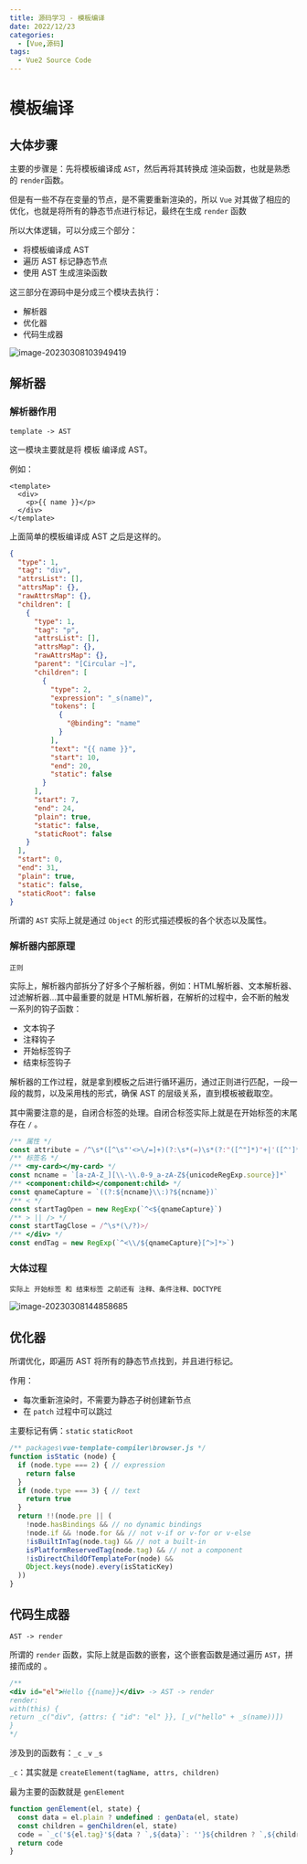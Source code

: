 ```yaml
---
title: 源码学习 - 模板编译
date: 2022/12/23
categories:
  - [Vue,源码]
tags: 
  - Vue2 Source Code
---
```


# 模板编译

## 大体步骤

主要的步骤是：先将模板编译成 `AST`，然后再将其转换成 渲染函数，也就是熟悉的 `render`函数。

但是有一些不存在变量的节点，是不需要重新渲染的，所以 `Vue` 对其做了相应的优化，也就是将所有的静态节点进行标记，最终在生成 `render` 函数

所以大体逻辑，可以分成三个部分：

- 将模板编译成 AST
- 遍历 AST 标记静态节点
- 使用 AST 生成渲染函数

这三部分在源码中是分成三个模块去执行：

- 解析器
- 优化器
- 代码生成器

![image-20230308103949419](https://s2.loli.net/2023/03/08/b5RofgcjlB6G1hI.png)

## 解析器

### 解析器作用

`template -> AST`

这一模块主要就是将 模板 编译成 AST。

例如： 

```vue
<template>
  <div>
    <p>{{ name }}</p>
  </div>
</template>
```

上面简单的模板编译成 AST 之后是这样的。

```json
{
  "type": 1,
  "tag": "div",
  "attrsList": [],
  "attrsMap": {},
  "rawAttrsMap": {},
  "children": [
    {
      "type": 1,
      "tag": "p",
      "attrsList": [],
      "attrsMap": {},
      "rawAttrsMap": {},
      "parent": "[Circular ~]",
      "children": [
        {
          "type": 2,
          "expression": "_s(name)",
          "tokens": [
            {
              "@binding": "name"
            }
          ],
          "text": "{{ name }}",
          "start": 10,
          "end": 20,
          "static": false
        }
      ],
      "start": 7,
      "end": 24,
      "plain": true,
      "static": false,
      "staticRoot": false
    }
  ],
  "start": 0,
  "end": 31,
  "plain": true,
  "static": false,
  "staticRoot": false
}
```

所谓的 `AST` 实际上就是通过 `Object` 的形式描述模板的各个状态以及属性。

### 解析器内部原理

`正则` 

实际上，解析器内部拆分了好多个子解析器，例如：HTML解析器、文本解析器、过滤解析器...其中最重要的就是 HTML解析器，在解析的过程中，会不断的触发一系列的钩子函数：

- 文本钩子
- 注释钩子
- 开始标签钩子
- 结束标签钩子

解析器的工作过程，就是拿到模板之后进行循环遍历，通过正则进行匹配，一段一段的裁剪，以及采用栈的形式，确保 AST 的层级关系，直到模板被截取空。

其中需要注意的是，自闭合标签的处理。自闭合标签实际上就是在开始标签的末尾存在 `/` 。

```js
/** 属性 */
const attribute = /^\s*([^\s"'<>\/=]+)(?:\s*(=)\s*(?:"([^"]*)"+|'([^']*)'+|([^\s"'=<>`]+)))?/
/** 标签名 */
/** <my-card></my-card> */
const ncname = `[a-zA-Z_][\\-\\.0-9_a-zA-Z${unicodeRegExp.source}]*`
/** <component:child></component:child> */
const qnameCapture = `((?:${ncname}\\:)?${ncname})`
/** < */
const startTagOpen = new RegExp(`^<${qnameCapture}`)
/** > || /> */
const startTagClose = /^\s*(\/?)>/
/** </div> */
const endTag = new RegExp(`^<\\/${qnameCapture}[^>]*>`)
```

### 大体过程

`实际上 开始标签 和 结束标签 之前还有 注释、条件注释、DOCTYPE`

![image-20230308144858685](https://s2.loli.net/2023/03/08/VMaqS3xOLyjDtEZ.png)

## 优化器

所谓优化，即遍历 AST 将所有的静态节点找到，并且进行标记。

作用：

- 每次重新渲染时，不需要为静态子树创建新节点
- 在 `patch` 过程中可以跳过

主要标记有俩：`static`  `staticRoot`

```js
/** packages\vue-template-compiler\browser.js */
function isStatic (node) {
  if (node.type === 2) { // expression
    return false
  }
  if (node.type === 3) { // text
    return true
  }
  return !!(node.pre || (
    !node.hasBindings && // no dynamic bindings
    !node.if && !node.for && // not v-if or v-for or v-else
    !isBuiltInTag(node.tag) && // not a built-in
    isPlatformReservedTag(node.tag) && // not a component
    !isDirectChildOfTemplateFor(node) &&
    Object.keys(node).every(isStaticKey)
  ))
}
```

## 代码生成器

`AST -> render`

所谓的 `render` 函数，实际上就是函数的嵌套，这个嵌套函数是通过遍历 `AST`，拼接而成的 。

```js
/**
<div id="el">Hello {{name}}</div> -> AST -> render
render: 
with(this) {
return _c("div", {attrs: { "id": "el" }}, [_v("hello" + _s(name))])
}
*/
```

涉及到的函数有：`_c` `_v` `_s`

`_c`：其实就是 `createElement(tagName, attrs, children)`

最为主要的函数就是 `genElement`

```js
function genElement(el, state) {
  const data = el.plain ? undefined : genData(el, state)
  const children = genChildren(el, state)
  code = `_c('${el.tag}'${data ? `,${data}`: ''}${children ? `,${children}`: ''})`
  return code
}
```
